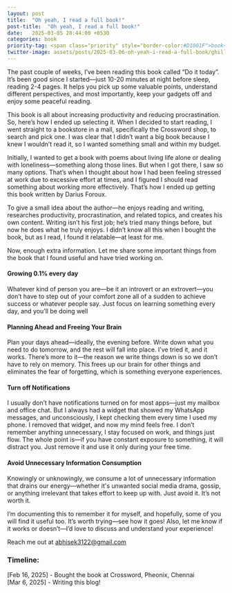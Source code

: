 ```yaml
---
layout: post
title:  "Oh yeah, I read a full book!"
post-title:  "Oh yeah, I read a full book!"
date:   2025-03-05 20:44:00 +0530
categories: book
priority-tag: <span class="priority" style="border-color:#D1001F">book</span>
twitter-image: assets/posts/2025-03-06-oh-yeah-i-read-a-full-book/ghilli-indian-economy-scene.png
---
```


The past couple of weeks, I’ve been reading this book called “Do it today”. It’s been good since I started—just 10-20 minutes at night before sleep, reading 2-4 pages. It helps you pick up some valuable points, understand different perspectives, and most importantly, keep your gadgets off and enjoy some peaceful reading.

This book is all about increasing productivity and reducing procrastination. So, here’s how I ended up selecting it. When I decided to start reading, I went straight to a bookstore in a mall, specifically the Crossword shop, to search and pick one. I was clear that I didn’t want a big book because I knew I wouldn’t read it, so I wanted something small and within my budget.

Initially, I wanted to get a book with poems about living life alone or dealing with loneliness—something along those lines. But when I got there, I saw so many options. That’s when I thought about how I had been feeling stressed at work due to excessive effort at times, and I figured I should read something about working more effectively. That’s how I ended up getting this book written by Darius Foroux.

To give a small idea about the author—he enjoys reading and writing, researches productivity, procrastination, and related topics, and creates his own content. Writing isn’t his first job; he’s tried many things before, but now he does what he truly enjoys. I didn’t know all this when I bought the book, but as I read, I found it relatable—at least for me.

Now, enough extra information. Let me share some important things from the book that I found useful and have tried working on.

#### Growing 0.1% every day

Whatever kind of person you are—be it an introvert or an extrovert—you don’t have to step out of your comfort zone all of a sudden to achieve success or whatever people say. Just focus on learning something every day, and you’ll be doing well 

#### Planning Ahead and Freeing Your Brain

Plan your days ahead—ideally, the evening before. Write down what you need to do tomorrow, and the rest will fall into place. I’ve tried it, and it works. There’s more to it—the reason we write things down is so we don’t have to rely on memory. This frees up our brain for other things and eliminates the fear of forgetting, which is something everyone experiences.

#### Turn off Notifications

I usually don’t have notifications turned on for most apps—just my mailbox and office chat. But I always had a widget that showed my WhatsApp messages, and unconsciously, I kept checking them every time I used my phone. I removed that widget, and now my mind feels free. I don’t remember anything unnecessary, I stay focused on work, and things just flow. The whole point is—if you have constant exposure to something, it will distract you. Just remove it and use it only during your free time.

#### Avoid Unnecessary Information Consumption

Knowingly or unknowingly, we consume a lot of unnecessary information that drains our energy—whether it's unwanted social media drama, gossip, or anything irrelevant that takes effort to keep up with. Just avoid it. It’s not worth it. 

I’m documenting this to remember it for myself, and hopefully, some of you will find it useful too. It’s worth trying—see how it goes! Also, let me know if it works or doesn’t—I’d love to discuss and understand your experience!

Reach me out at abhisek3122@gmail.com

### Timeline:
[Feb 16, 2025] - Bought the book at Crossword, Pheonix, Chennai <br>
[Mar 6, 2025] - Writing this blog!
